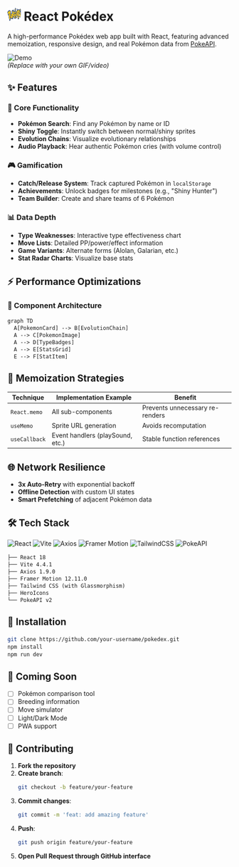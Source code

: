 # <img src="https://raw.githubusercontent.com/PokeAPI/media/master/logo/pokeapi_256.png" width="30" height="30"> React Pokédex 

A high-performance Pokédex web app built with React, featuring advanced memoization, responsive design, and real Pokémon data from [PokeAPI](https://pokeapi.co/).

![Demo](https://media.giphy.com/media/v1.Y2lkPTc5MGI3NjExcW5jZ3RlY2VtZ3V5b2R6eXJtY2J6dW1xY2RlY3RqZzZ1NnF0eSZlcD12MV9pbnRlcm5hbF9naWZfYnlfaWQmY3Q9Zw/xT5LMHxhOfscxPfIfm/giphy.gif)  
*(Replace with your own GIF/video)*

## ✨ Features

### 🚀 Core Functionality
- **Pokémon Search**: Find any Pokémon by name or ID
- **Shiny Toggle**: Instantly switch between normal/shiny sprites
- **Evolution Chains**: Visualize evolutionary relationships
- **Audio Playback**: Hear authentic Pokémon cries (with volume control)

### 🎮 Gamification
- **Catch/Release System**: Track captured Pokémon in `localStorage`
- **Achievements**: Unlock badges for milestones (e.g., "Shiny Hunter")
- **Team Builder**: Create and share teams of 6 Pokémon

### 📊 Data Depth
- **Type Weaknesses**: Interactive type effectiveness chart
- **Move Lists**: Detailed PP/power/effect information
- **Game Variants**: Alternate forms (Alolan, Galarian, etc.)
- **Stat Radar Charts**: Visualize base stats

## ⚡ Performance Optimizations

### 🔧 Component Architecture
```mermaid
graph TD
  A[PokemonCard] --> B[EvolutionChain]
  A --> C[PokemonImage]
  A --> D[TypeBadges]
  A --> E[StatsGrid]
  E --> F[StatItem]
```

## 🧠 Memoization Strategies

| Technique          | Implementation Example              | Benefit                          |
|--------------------|-------------------------------------|----------------------------------|
| `React.memo`       | All sub-components                  | Prevents unnecessary re-renders  |
| `useMemo`          | Sprite URL generation               | Avoids recomputation             |
| `useCallback`      | Event handlers (playSound, etc.)    | Stable function references       |

## 🌐 Network Resilience

- **3x Auto-Retry** with exponential backoff
- **Offline Detection** with custom UI states
- **Smart Prefetching** of adjacent Pokémon data

## 🛠️ Tech Stack

![React](https://img.shields.io/badge/React-20232A?style=for-the-badge&logo=react)
![Vite](https://img.shields.io/badge/Vite-646CFF?style=for-the-badge&logo=vite&logoColor=white)
![Axios](https://img.shields.io/badge/Axios-5A29E4?style=for-the-badge&logo=axios&logoColor=white)
![Framer Motion](https://img.shields.io/badge/Framer_Motion-0055FF?style=for-the-badge&logo=framer&logoColor=white)
![TailwindCSS](https://img.shields.io/badge/Tailwind_CSS-38B2AC?style=for-the-badge&logo=tailwind-css&logoColor=white)
![PokeAPI](https://img.shields.io/badge/PokeAPI-EF5350?style=for-the-badge&logoColor=white)

```text
├── React 18
├── Vite 4.4.1
├── Axios 1.9.0
├── Framer Motion 12.11.0
├── Tailwind CSS (with Glassmorphism)
├── HeroIcons
└── PokeAPI v2
```

## 🚀 Installation

```bash
git clone https://github.com/your-username/pokedex.git
npm install
npm run dev
```
## 🌟 Coming Soon

- [ ] Pokémon comparison tool
- [ ] Breeding information
- [ ] Move simulator
- [ ] Light/Dark Mode
- [ ] PWA support

## 🤝 Contributing

1. **Fork the repository**
2. **Create branch**:
   ```bash
   git checkout -b feature/your-feature
3. **Commit changes**:
   ```bash
   git commit -m 'feat: add amazing feature'
4. **Push**:
   ```bash
   git push origin feature/your-feature
5. **Open Pull Request through GitHub interface**
